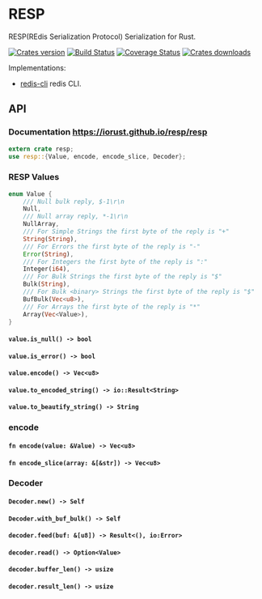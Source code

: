 RESP
====
RESP(REdis Serialization Protocol) Serialization for Rust.

[![Crates version][version-image]][version-url]
[![Build Status][travis-image]][travis-url]
[![Coverage Status][coveralls-image]][coveralls-url]
[![Crates downloads][downloads-image]][downloads-url]

Implementations:

- [redis-cli](https://github.com/iorust/redis-cli) redis CLI.

## API
### Documentation https://iorust.github.io/resp/resp

```Rust
extern crate resp;
use resp::{Value, encode, encode_slice, Decoder};
```

### RESP Values

```Rust
enum Value {
    /// Null bulk reply, $-1\r\n
    Null,
    /// Null array reply, *-1\r\n
    NullArray,
    /// For Simple Strings the first byte of the reply is "+"
    String(String),
    /// For Errors the first byte of the reply is "-"
    Error(String),
    /// For Integers the first byte of the reply is ":"
    Integer(i64),
    /// For Bulk Strings the first byte of the reply is "$"
    Bulk(String),
    /// For Bulk <binary> Strings the first byte of the reply is "$"
    BufBulk(Vec<u8>),
    /// For Arrays the first byte of the reply is "*"
    Array(Vec<Value>),
}
```

#### `value.is_null() -> bool`
#### `value.is_error() -> bool`
#### `value.encode() -> Vec<u8>`
#### `value.to_encoded_string() -> io::Result<String>`
#### `value.to_beautify_string() -> String`

### encode
#### `fn encode(value: &Value) -> Vec<u8>`
#### `fn encode_slice(array: &[&str]) -> Vec<u8>`

### Decoder
#### `Decoder.new() -> Self`
#### `Decoder.with_buf_bulk() -> Self`
#### `decoder.feed(buf: &[u8]) -> Result<(), io:Error>`
#### `decoder.read() -> Option<Value>`
#### `decoder.buffer_len() -> usize`
#### `decoder.result_len() -> usize`


[version-image]: https://img.shields.io/crates/v/resp.svg
[version-url]: https://crates.io/crates/resp

[travis-image]: http://img.shields.io/travis/iorust/resp.svg
[travis-url]: https://travis-ci.org/iorust/resp

[coveralls-image]: https://coveralls.io/repos/github/iorust/resp/badge.svg?branch=master
[coveralls-url]: https://coveralls.io/github/iorust/resp?branch=master

[downloads-image]: https://img.shields.io/crates/d/resp.svg
[downloads-url]: https://crates.io/crates/resp
